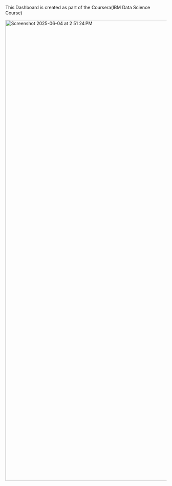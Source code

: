 This Dashboard is created as part of the Coursera(IBM Data Science Course)

<img width="1440" alt="Screenshot 2025-06-04 at 2 51 24 PM" src="https://github.com/user-attachments/assets/de61de4c-8323-48dc-abc6-58dfe739a4a2" />
